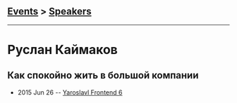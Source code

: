## [Events](../README.md) > [Speakers](../speakers.md)
---

# Руслан Каймаков

## Как спокойно жить в большой компании
- 2015 Jun 26 -- [Yaroslavl Frontend 6](https://youtu.be/CyVShof_JXI)    
